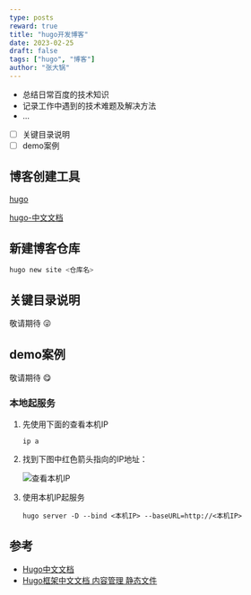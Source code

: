 ```yaml
---
type: posts
reward: true
title: "hugo开发博客"
date: 2023-02-25
draft: false
tags: ["hugo", "博客"]
author: "张大锅"
---
```


- 总结日常百度的技术知识
- 记录工作中遇到的技术难题及解决方法
- ...

- [ ] 关键目录说明
- [ ] demo案例

<!--more-->

## 博客创建工具

[hugo](https://gohugo.io/)

[hugo-中文文档](https://www.gohugo.org/)

## 新建博客仓库

``` sh
hugo new site <仓库名>
```

## 关键目录说明

敬请期待 😜

## demo案例

敬请期待 😋

### 本地起服务

1. 先使用下面的查看本机IP

    ``` shell
    ip a
    ```

2. 找到下图中红色箭头指向的IP地址：
    
    ![查看本机IP](/img/tutorial/ip_a.png)

3. 使用本机IP起服务
    
    ``` shell
    hugo server -D --bind <本机IP> --baseURL=http://<本机IP>
    ```

## 参考

- [Hugo中文文档](https://www.gohugo.org/doc/)
- [Hugo框架中文文档 内容管理 静态文件](https://www.andbible.com/post/hugo-content-management-static-files/)
